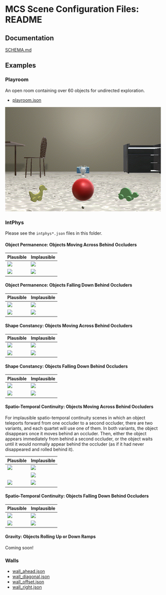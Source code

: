 # MCS Scene Configuration Files: README

## Documentation

[SCHEMA.md](./SCHEMA.md)

## Examples

### Playroom

An open room containing over 60 objects for undirected exploration.

- [playroom.json](./playroom.json)

![playroom_3_2](./images/playroom_3_2.gif)

### IntPhys

Please see the `intphys*.json` files in this folder.

#### Object Permanence: Objects Moving Across Behind Occluders

| Plausible | Implausible |
| --------- | ----------- |
| ![](./images/intphys_object_permanence_quartet_1A_v2.gif) | ![](./images/intphys_object_permanence_quartet_1C_v2.gif) |
| ![](./images/intphys_object_permanence_quartet_1B_v2.gif) | ![](./images/intphys_object_permanence_quartet_1D_v2.gif) |

#### Object Permanence: Objects Falling Down Behind Occluders

| Plausible | Implausible |
| --------- | ----------- |
| ![](./images/intphys_object_permanence_quartet_2A_v2.gif) | ![](./images/intphys_object_permanence_quartet_2C_v2.gif) |
| ![](./images/intphys_object_permanence_quartet_2B_v2.gif) | ![](./images/intphys_object_permanence_quartet_2D_v2.gif) |

#### Shape Constancy: Objects Moving Across Behind Occluders

| Plausible | Implausible |
| --------- | ----------- |
| ![](./images/intphys_shape_constancy_quartet_1A_v2.gif) | ![](./images/intphys_shape_constancy_quartet_1C_v2.gif) |
| ![](./images/intphys_shape_constancy_quartet_1B_v2.gif) | ![](./images/intphys_shape_constancy_quartet_1D_v2.gif) |

#### Shape Constancy: Objects Falling Down Behind Occluders

| Plausible | Implausible |
| --------- | ----------- |
| ![](./images/intphys_shape_constancy_quartet_2A_v2.gif) | ![](./images/intphys_shape_constancy_quartet_2C_v2.gif) |
| ![](./images/intphys_shape_constancy_quartet_2B_v2.gif) | ![](./images/intphys_shape_constancy_quartet_2D_v2.gif) |

#### Spatio-Temporal Continuity: Objects Moving Across Behind Occluders

For implausible spatio-temporal continuity scenes in which an object teleports forward from one occluder to a second occluder, there are two variants, and each quartet will use one of them. In both variants, the object disappears once it moves behind an occluder. Then, either the object appears immediately from behind a second occluder, or the object waits until it would normally appear behind the occluder (as if it had never disappeared and rolled behind it).

| Plausible | Implausible |
| --------- | ----------- |
| ![](./images/intphys_spatio_temporal_continuity_quartet_1A_v2.gif) | ![](./images/intphys_spatio_temporal_continuity_quartet_1C_v2.gif) |
| | ![](./images/intphys_spatio_temporal_continuity_quartet_1C_alt_v2.gif) |
| ![](./images/intphys_spatio_temporal_continuity_quartet_1B_v2.gif) | ![](./images/intphys_spatio_temporal_continuity_quartet_1D_v2.gif) |

#### Spatio-Temporal Continuity: Objects Falling Down Behind Occluders

| Plausible | Implausible |
| --------- | ----------- |
| ![](./images/intphys_spatio_temporal_continuity_quartet_2A_v2.gif) | ![](./images/intphys_spatio_temporal_continuity_quartet_2C_v2.gif) |
| ![](./images/intphys_spatio_temporal_continuity_quartet_2B_v2.gif) | ![](./images/intphys_spatio_temporal_continuity_quartet_2D_v2.gif) |

#### Gravity: Objects Rolling Up or Down Ramps

Coming soon!

### Walls

- [wall_ahead.json](./wall_ahead.json)
- [wall_diagonal.json](./wall_diagonal.json)
- [wall_offset.json](./wall_offset.json)
- [wall_right.json](./wall_right.json)

